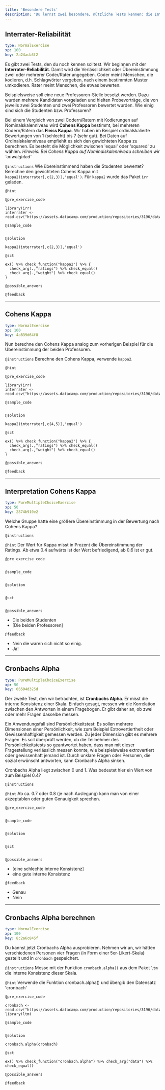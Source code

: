 ```yaml
---
title: 'Besondere Tests'
description: "Du lernst zwei besondere, nützliche Tests kennen: die Interrater-Reliabilität und Cronbachs Alpha."
---
```


## Interrater-Reliabilität

```yaml
type: NormalExercise 
xp: 100 
key: 2a24acb3f2   
```


Es gibt zwei Tests, den du noch kennen solltest. Wir beginnen mit der **Interrater-Reliabilität**. Damit wird die Verlässlichkeit oder Übereinstimmung zwei oder mehrerer Coder/Rater angegeben. Coder meint Menschen, die kodieren, d.h. Schlagwörter vergeben, nach einem bestimmten Muster umkodieren. Rater meint Menschen, die etwas bewerten.

Beispielsweise soll eine neue Professoren-Stelle besetzt werden. Dazu wurden mehrere Kandidaten vorgeladen und hielten Probevorträge, die von jeweils zwei Studenten und zwei Professoren bewertet wurden. Wie einig sind sich die Studenten bzw. Professoren?

Bei einem Vergleich von zwei Codern/Ratern mit Kodierungen auf Nominalskalenniveau wird **Cohens Kappa** bestimmt, bei mehreren Codern/Ratern das **Fleiss Kappa**. Wir haben im Beispiel ordinalskalierte Bewertungen von 1 (schlecht) bis 7 (sehr gut). Bei Daten auf Ordinalskalenniveau empfiehlt es sich den gewichteten Kappa zu berechnen. Es besteht die Möglichkeit zwischen 'equal' oder 'squared' zu wählen. 
_Hinweis: Bei Cohens Kappa auf Nominalskalenniveau schreiben wir 'unweighted'_


`@instructions`
Wie übereinstimmend haben die Studenten bewertet? Berechne den gewichteten Cohens Kappa  mit `kappa2(interrater[,c(2,3)],'equal')`. Für `kappa2` wurde das Paket `irr` geladen.

`@hint`


`@pre_exercise_code`

```{r}
library(irr)
interrater <- read.csv("https://assets.datacamp.com/production/repositories/3196/datasets/32fe40c479aa377d8af347dd26bcd1d7ed5d636e/interrater.csv")
```


`@sample_code`

```{r}

```


`@solution`

```{r}
kappa2(interrater[,c(2,3)],'equal')
```


`@sct`

```{r}
ex() %>% check_function("kappa2") %>% {
  check_arg(.,"ratings") %>% check_equal()
  check_arg(.,"weight") %>% check_equal()
}
```


`@possible_answers`


`@feedback`


---

## Cohens Kappa

```yaml
type: NormalExercise 
xp: 100 
key: 4a839d64f8   
```


Nun berechne den Cohens Kappa analog zum vorherigen Beispiel für die Übereinstimmung der beiden Professoren.


`@instructions`
Berechne den Cohens Kappa, verwende `kappa2`.

`@hint`


`@pre_exercise_code`

```{r}
library(irr)
interrater <- read.csv("https://assets.datacamp.com/production/repositories/3196/datasets/32fe40c479aa377d8af347dd26bcd1d7ed5d636e/interrater.csv")
```


`@sample_code`

```{r}

```


`@solution`

```{r}
kappa2(interrater[,c(4,5)],'equal')
```


`@sct`

```{r}
ex() %>% check_function("kappa2") %>% {
  check_arg(.,"ratings") %>% check_equal()
  check_arg(.,"weight") %>% check_equal()
}
```


`@possible_answers`


`@feedback`


---

## Interpretation Cohens Kappa

```yaml
type: PureMultipleChoiceExercise 
xp: 50 
key: 2874b910e2   
```


Welche Gruppe hatte eine größere Übereinstimmung in der Bewertung nach Cohens Kappa?


`@instructions`


`@hint`
Der Wert für Kappa misst in Prozent die Übereinstimmung der Ratings. Ab etwa 0.4 aufwärts ist der Wert befriedigend, ab 0.6 ist er gut.

`@pre_exercise_code`

```{r}

```


`@sample_code`

```{r}

```


`@solution`

```{r}

```


`@sct`

```{r}

```


`@possible_answers`
- Die beiden Studenten
- [Die beiden Professoren]

`@feedback`
- Nein die waren sich nicht so einig.
- Ja!

---

## Cronbachs Alpha

```yaml
type: PureMultipleChoiceExercise 
xp: 50 
key: 06594d325d   
```


Der zweite Test, den wir betrachten, ist **Cronbachs Alpha**. Er misst die interne Konsistenz einer Skala. Einfach gesagt, messen wir die Korrelation zwischen den Antworten in einem Fragebogen. Er gibt daher an, ob zwei oder mehr Fragen dasselbe messen.

Ein Anwendungsfall sind Persönlichkeitstest: Es sollen mehrere Dimensionen einer Persönlichkeit, wie zum Beispiel Extrovertiertheit oder Gewissenhaftigkeit gemessen werden. Zu jeder Dimension gibt es mehrere Fragen. Es soll überprüft werden, ob die Teilnehmer des Persönlichkeitstests so geantwortet haben, dass man mit dieser Fragestellung verlässlich messen konnte, wie beispielsweise extrovertiert oder gewissenhaft jemand ist. Durch unklare Fragen oder Personen, die sozial erwünscht antworten, kann Cronbachs Alpha sinken.

Cronbachs Alpha liegt zwischen 0 und 1. Was bedeutet hier ein Wert von zum Beispiel 0.4?


`@instructions`


`@hint`
Ab ca. 0.7 oder 0.8 (je nach Auslegung) kann man von einer akzeptablen oder guten Genauigkeit sprechen.

`@pre_exercise_code`

```{r}

```


`@sample_code`

```{r}

```


`@solution`

```{r}

```


`@sct`

```{r}

```


`@possible_answers`
- [eine schlechte interne Konsistenz]
- eine gute interne Konsistenz

`@feedback`
- Genau
- Nein

---

## Cronbachs Alpha berechnen

```yaml
type: NormalExercise 
xp: 100 
key: 8c2a6c845f   
```


Du kannst jetzt Cronbachs Alpha ausprobieren. Nehmen wir an, wir hätten verschiedenen Personen vier Fragen (in Form einer 5er-Likert-Skala) gestellt und in `cronbach` gespeichert.


`@instructions`
Messe mit der Funktion `cronbach.alpha()` aus dem Paket `ltm` die interne Konsistenz dieser Skala.

`@hint`
Verwende die Funktion cronbach.alpha() und übergib den Datensatz 'cronbach'

`@pre_exercise_code`

```{r}
cronbach <- read.csv("https://assets.datacamp.com/production/repositories/3196/datasets/3c6d7fd41b65af514dadf8ae0a06cad868e463d2/cronbach.csv")
library(ltm)
```


`@sample_code`

```{r}

```


`@solution`

```{r}
cronbach.alpha(cronbach)
```


`@sct`

```{r}
ex() %>% check_function("cronbach.alpha") %>% check_arg("data") %>% check_equal()
```


`@possible_answers`


`@feedback`

